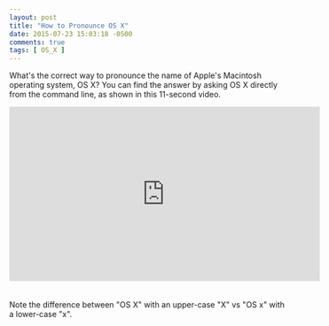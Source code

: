 ```yaml
---
layout: post
title: "How to Pronounce OS X"
date: 2015-07-23 15:03:18 -0500
comments: true
tags: [ OS_X ]
---
```

What's the correct way to pronounce the name of Apple's Macintosh operating system, OS X? You can find the answer by asking OS X directly from the command line, as shown in this 11-second video.

<!--more-->

<div class="video-container">
<iframe width="560" height="315" src="https://www.youtube.com/embed/sLKOXi9SZgQ?rel=0" frameborder="0" allowfullscreen></iframe>
</div>
<br/>&nbsp;<br/>
Note the difference between "OS X" with an upper-case "X" vs "OS x" with a lower-case "x".
